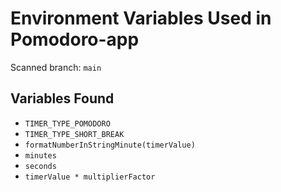 # Environment Variables Used in Pomodoro-app

Scanned branch: `main`

## Variables Found
- `TIMER_TYPE_POMODORO`
- `TIMER_TYPE_SHORT_BREAK`
- `formatNumberInStringMinute(timerValue)`
- `minutes`
- `seconds`
- `timerValue * multiplierFactor`